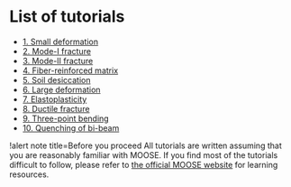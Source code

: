 # List of tutorials

- [1. Small deformation](tutorials/01_small_deformation_elasticity.md)
- [2. Mode-I fracture](tutorials/02_mode1_brittle_fracture.md)
- [3. Mode-II fracture](tutorials/03_mode2_brittle_fracture.md)
- [4. Fiber-reinforced matrix](tutorials/04_fiber_reinforced_matrix.md)
- [5. Soil desiccation](tutorials/05_soil_desiccation.md)
- [6. Large deformation](tutorials/06_large_deformation_elasticity.md)
- [7. Elastoplasticity](tutorials/07_elastoplasticity.md)
- [8. Ductile fracture](tutorials/08_ductile_fracture.md)
- [9. Three-point bending](tutorials/09_three_point_bending.md)
- [10. Quenching of bi-beam](tutorials/10_quenching_bibeam.md)

!alert note title=Before you proceed
All tutorials are written assuming that you are reasonably familiar with MOOSE. If you find most of the tutorials difficult to follow, please refer to [the official MOOSE website](https://mooseframework.inl.gov/) for learning resources.
